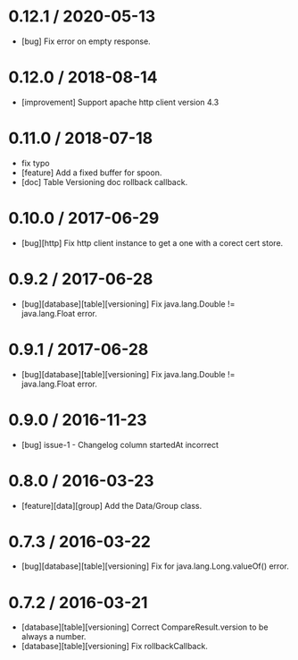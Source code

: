 
0.12.1 / 2020-05-13
==================
  * [bug] Fix error on empty response.

0.12.0 / 2018-08-14
==================
  * [improvement] Support apache http client version 4.3

0.11.0 / 2018-07-18
==================
  * fix typo
  * [feature] Add a fixed buffer for spoon.
  * [doc] Table Versioning doc rollback callback.

0.10.0 / 2017-06-29
==================

  * [bug][http] Fix http client instance to get a one with a corect cert store.

0.9.2 / 2017-06-28
==================

  * [bug][database][table][versioning] Fix java.lang.Double != java.lang.Float error.

0.9.1 / 2017-06-28
==================

  * [bug][database][table][versioning] Fix java.lang.Double != java.lang.Float error.

0.9.0 / 2016-11-23
==================

 * [bug] issue-1 - Changelog column startedAt incorrect

0.8.0 / 2016-03-23
==================

 * [feature][data][group] Add the Data/Group class.

0.7.3 / 2016-03-22
==================

 * [bug][database][table][versioning] Fix for java.lang.Long.valueOf() error.

0.7.2 / 2016-03-21
==================

 * [database][table][versioning] Correct CompareResult.version to be always a number.
 * [database][table][versioning] Fix rollbackCallback.
